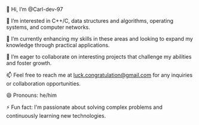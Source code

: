 👋 Hi, I’m @Carl-dev-97

👀 I’m interested in C++/C, data structures and algorithms, operating systems, and computer networks.

🌱 I’m currently enhancing my skills in these areas and looking to expand my knowledge through practical applications.

💞️ I’m eager to collaborate on interesting projects that challenge my abilities and foster growth.

📫 Feel free to reach me at luck.congratulation@gmail.com for any inquiries or collaboration opportunities.

😄 Pronouns: he/him

⚡ Fun fact: I'm passionate about solving complex problems and continuously learning new technologies.

<!---
Carl-dev-97/Carl-dev-97 is a ✨ special ✨ repository because its `README.md` (this file) appears on your GitHub profile.
You can click the Preview link to take a look at your changes.
--->
